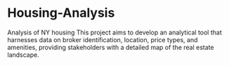 # Housing-Analysis
Analysis of NY housing
This project aims to develop an analytical tool that harnesses data on broker identification, location, price types, and amenities, providing stakeholders with a detailed map of the real estate landscape. 
